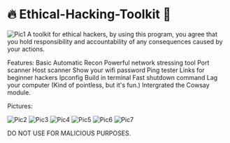 # 🔥 Ethical-Hacking-Toolkit 🚀

![Pic1](https://user-images.githubusercontent.com/109667641/180068189-ee0f6580-c9f6-49c5-af2f-0b19eeba489e.JPG)
A toolkit for ethical hackers, by using this program, you agree that you hold responsibility and accountability of any consequences caused by your actions.

Features:
Basic Automatic Recon
Powerful network stressing tool
Port scanner
Host scanner
Show your wifi password
Ping tester
Links for beginner hackers
Ipconfig
Build in terminal
Fast shutdown command 
Lag your computer (Kind of pointless, but it's fun.)
Intergrated the Cowsay module.

Pictures:

![Pic2](https://user-images.githubusercontent.com/109667641/180069366-8dfe4ffd-8f5e-4918-9f64-76e534ab5d0b.JPG)
![Pic3](https://user-images.githubusercontent.com/109667641/180069377-a47de429-1f5f-4cc1-bfa2-5934c9cc2920.JPG)
![Pic4](https://user-images.githubusercontent.com/109667641/180069386-defdab37-89a7-4004-b399-a2ee0e415a5b.JPG)
![Pic5](https://user-images.githubusercontent.com/109667641/180069390-adc2712e-8f45-452c-b258-5fc45b68787f.JPG)
![Pic6](https://user-images.githubusercontent.com/109667641/180069395-65eead9d-eb2c-4677-9ef4-18ab3fe9cac2.JPG)
![Pic7](https://user-images.githubusercontent.com/109667641/180069399-1aceec74-2443-40e3-9bcb-c34d69066098.JPG)

DO NOT USE FOR MALICIOUS PURPOSES.
